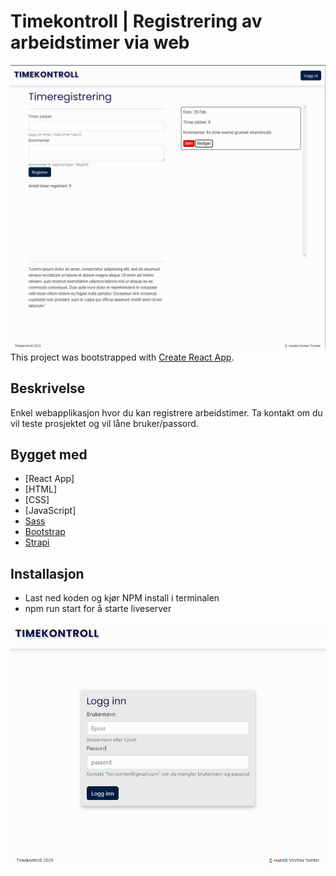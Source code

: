 # Timekontroll | Registrering av arbeidstimer via web

![image](skjermdump2.png)
This project was bootstrapped with [Create React App](https://github.com/facebook/create-react-app).

## Beskrivelse

Enkel webapplikasjon hvor du kan registrere arbeidstimer.
Ta kontakt om du vil teste prosjektet og vil låne bruker/passord.



## Bygget med 
- [React App]
- [HTML]
- [CSS]
- [JavaScript]
- [Sass](https://sass-lang)
- [Bootstrap](https://getbootstrap.com)
- [Strapi](https://docs.strapi.io/developer-docs/latest/getting-started/introduction.html)


## Installasjon

- Last ned koden og kjør NPM install i terminalen
- npm run start for å starte liveserver


![image](skjermdump.png)
